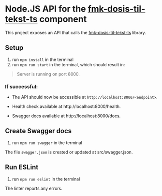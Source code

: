 # Node.JS API for the [fmk-dosis-til-tekst-ts](https://github.com/trifork/fmk-dosis-til-tekst-ts) component
This project exposes an API that calls the [fmk-dosis-til-tekst-ts](https://github.com/trifork/fmk-dosis-til-tekst-ts) library.

## Setup
1. run `npm install` in the terminal
2. run `npm run start` in the terminal, which should result in:
> Server is running on port 8000.

### If successful:
- The API should now be accessible at `http://localhost:8000/<endpoint>`.

- Health check available at http://localhost:8000/health.

- Swagger docs available at http://localhost:8000/docs.

## Create Swagger docs
1. run `npm run swagger` in the terminal

The file `swagger.json` is created or updated at src/swagger.json.

## Run ESLint
1. run `npm run eslint` in the terminal

The linter reports any errors.
